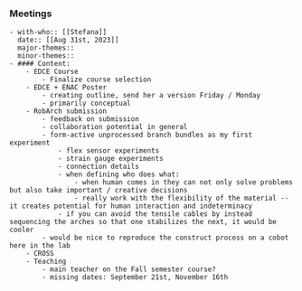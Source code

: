 ### Meetings
	- with-who:: [[Stefana]]
	  date:: [[Aug 31st, 2023]] 
	  major-themes:: 
	  minor-themes::
	- #### Content:
		- EDCE Course
			- Finalize course selection
		- EDCE + ENAC Poster
			- creating outline, send her a version Friday / Monday
			- primarily conceptual
		- RobArch submission
			- feedback on submission
			- collaboration potential in general
			- form-active unprocessed branch bundles as my first experiment
				- flex sensor experiments
				- strain gauge experiments
				- connection details
				- when defining who does what:
					- when human comes in they can not only solve problems but also take important / creative decisions
					- really work with the flexibility of the material -- it creates potential for human interaction and indeterminacy
				- if you can avoid the tensile cables by instead sequencing the arches so that one stabilizes the next, it would be cooler
			- would be nice to reproduce the construct process on a cobot here in the lab
		- CROSS
		- Teaching
			- main teacher on the Fall semester course?
			- missing dates: September 21st, November 16th
